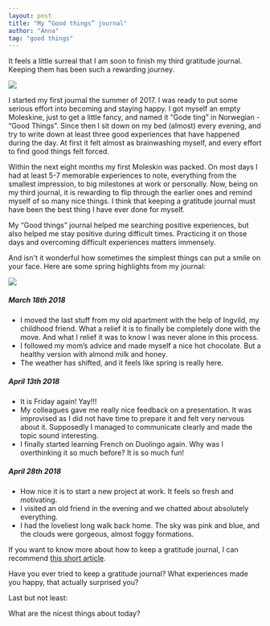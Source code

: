 ```yaml
---
layout: post
title: "My “Good things” journal"
author: "Anna"
tag: "good things"
---
```


It feels a little surreal that I am soon to finish my third gratitude journal. Keeping them has been such a rewarding journey.

<img border="0" src="https://live.staticflickr.com/7872/46657260875_fb73e5989b_c.jpg">

I started my first journal the summer of 2017. I was ready to put some serious effort into becoming and staying happy. I got myself an empty Moleskine, just to get a little fancy, and  named it “Gode ting” in Norwegian - “Good Things”. Since then I  sit down on my bed (almost) every evening, and try to write down at least three good experiences that have happened during the day. At first it felt almost as brainwashing myself, and every effort to find good things felt forced.  

Within the next eight months my first Moleskin was packed. On most days I had at least 5-7 memorable experiences to note, everything from the smallest impression, to big milestones at work or personally. Now, being on my third journal, it is rewarding to flip through the earlier ones and remind myself of so many nice things. I think that keeping a gratitude journal  must have been the best thing I have ever done for myself. 

My “Good things” journal helped me searching positive experiences, but also helped me stay positive during difficult times. Practicing it on those days and overcoming difficult experiences matters immensely. 

And isn't it wonderful how sometimes the simplest things can put a smile on your face. Here are some spring highlights from my journal:

<img border="0" src="https://live.staticflickr.com/7842/46642847765_822a42e647_c.jpg">

##### March 18th 2018

* I moved the last stuff from my old apartment with the help of Ingvild, my childhood friend. What a relief it is to finally be completely done with the move. And what I relief it was to know I was never alone in this process.
* I followed my mom’s advice and made myself a nice hot chocolate. But a healthy version with almond milk and honey. 
* The weather has shifted, and it feels like spring is really here.

##### April 13th 2018
* It is Friday again! Yay!!!
* My colleagues gave me really nice feedback on a presentation. It was improvised as I did not have time to prepare it and felt very nervous about it. Supposedly I managed to communicate clearly and made the topic sound interesting. 
* I finally started learning French on Duolingo again. Why was I overthinking it so much before? It is so much fun!

##### April 28th 2018

* How nice it is to start a new project at work. It feels so fresh and motivating.
* I visited an old friend in the evening and we chatted about absolutely everything.  
* I had the loveliest long walk back home. The sky was pink and blue, and the clouds were gorgeous, almost foggy formations. 

If you want to know more about how to keep a gratitude journal, I can recommend [this short article](https://ggia.berkeley.edu/practice/three-good-things). 

Have you ever tried to keep a gratitude journal? What experiences made you happy, that actually surprised you?

Last but not least:

What are the nicest things about today?

